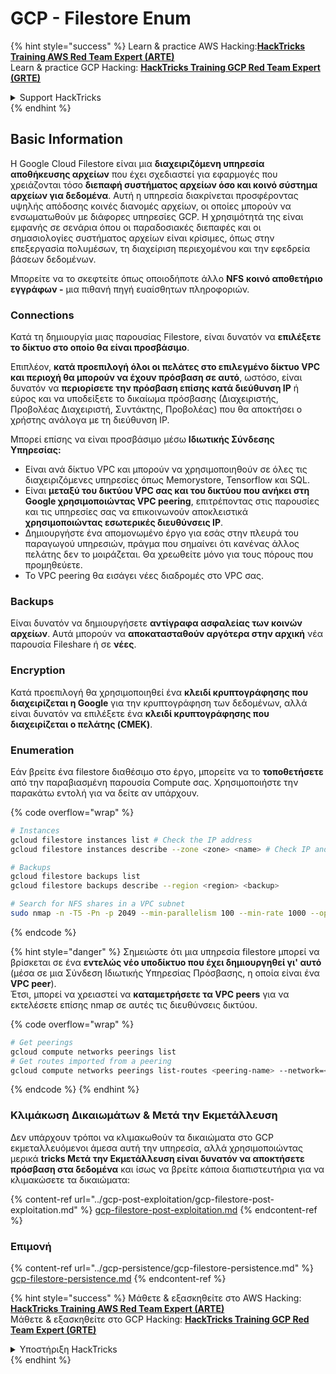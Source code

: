 # GCP - Filestore Enum

{% hint style="success" %}
Learn & practice AWS Hacking:<img src="../../../.gitbook/assets/image (1).png" alt="" data-size="line">[**HackTricks Training AWS Red Team Expert (ARTE)**](https://training.hacktricks.xyz/courses/arte)<img src="../../../.gitbook/assets/image (1).png" alt="" data-size="line">\
Learn & practice GCP Hacking: <img src="../../../.gitbook/assets/image (2).png" alt="" data-size="line">[**HackTricks Training GCP Red Team Expert (GRTE)**<img src="../../../.gitbook/assets/image (2).png" alt="" data-size="line">](https://training.hacktricks.xyz/courses/grte)

<details>

<summary>Support HackTricks</summary>

* Check the [**subscription plans**](https://github.com/sponsors/carlospolop)!
* **Join the** 💬 [**Discord group**](https://discord.gg/hRep4RUj7f) or the [**telegram group**](https://t.me/peass) or **follow** us on **Twitter** 🐦 [**@hacktricks\_live**](https://twitter.com/hacktricks\_live)**.**
* **Share hacking tricks by submitting PRs to the** [**HackTricks**](https://github.com/carlospolop/hacktricks) and [**HackTricks Cloud**](https://github.com/carlospolop/hacktricks-cloud) github repos.

</details>
{% endhint %}

## Basic Information

Η Google Cloud Filestore είναι μια **διαχειριζόμενη υπηρεσία αποθήκευσης αρχείων** που έχει σχεδιαστεί για εφαρμογές που χρειάζονται τόσο **διεπαφή συστήματος αρχείων όσο και κοινό σύστημα αρχείων για δεδομένα**. Αυτή η υπηρεσία διακρίνεται προσφέροντας υψηλής απόδοσης κοινές διανομές αρχείων, οι οποίες μπορούν να ενσωματωθούν με διάφορες υπηρεσίες GCP. Η χρησιμότητά της είναι εμφανής σε σενάρια όπου οι παραδοσιακές διεπαφές και οι σημασιολογίες συστήματος αρχείων είναι κρίσιμες, όπως στην επεξεργασία πολυμέσων, τη διαχείριση περιεχομένου και την εφεδρεία βάσεων δεδομένων.

Μπορείτε να το σκεφτείτε όπως οποιοδήποτε άλλο **NFS** **κοινό αποθετήριο εγγράφων -** μια πιθανή πηγή ευαίσθητων πληροφοριών.

### Connections

Κατά τη δημιουργία μιας παρουσίας Filestore, είναι δυνατόν να **επιλέξετε το δίκτυο στο οποίο θα είναι προσβάσιμο**.

Επιπλέον, **κατά προεπιλογή όλοι οι πελάτες στο επιλεγμένο δίκτυο VPC και περιοχή θα μπορούν να έχουν πρόσβαση σε αυτό**, ωστόσο, είναι δυνατόν να **περιορίσετε την πρόσβαση επίσης κατά διεύθυνση IP** ή εύρος και να υποδείξετε το δικαίωμα πρόσβασης (Διαχειριστής, Προβολέας Διαχειριστή, Συντάκτης, Προβολέας) που θα αποκτήσει ο χρήστης ανάλογα με τη διεύθυνση IP.

Μπορεί επίσης να είναι προσβάσιμο μέσω **Ιδιωτικής Σύνδεσης Υπηρεσίας:**

* Είναι ανά δίκτυο VPC και μπορούν να χρησιμοποιηθούν σε όλες τις διαχειριζόμενες υπηρεσίες όπως Memorystore, Tensorflow και SQL.
* Είναι **μεταξύ του δικτύου VPC σας και του δικτύου που ανήκει στη Google χρησιμοποιώντας VPC peering**, επιτρέποντας στις παρουσίες και τις υπηρεσίες σας να επικοινωνούν αποκλειστικά **χρησιμοποιώντας εσωτερικές διευθύνσεις IP**.
* Δημιουργήστε ένα απομονωμένο έργο για εσάς στην πλευρά του παραγωγού υπηρεσιών, πράγμα που σημαίνει ότι κανένας άλλος πελάτης δεν το μοιράζεται. Θα χρεωθείτε μόνο για τους πόρους που προμηθεύετε.
* Το VPC peering θα εισάγει νέες διαδρομές στο VPC σας.

### Backups

Είναι δυνατόν να δημιουργήσετε **αντίγραφα ασφαλείας των κοινών αρχείων**. Αυτά μπορούν να **αποκατασταθούν αργότερα στην αρχική** νέα παρουσία Fileshare ή σε **νέες**.

### Encryption

Κατά προεπιλογή θα χρησιμοποιηθεί ένα **κλειδί κρυπτογράφησης που διαχειρίζεται η Google** για την κρυπτογράφηση των δεδομένων, αλλά είναι δυνατόν να επιλέξετε ένα **κλειδί κρυπτογράφησης που διαχειρίζεται ο πελάτης (CMEK)**.

### Enumeration

Εάν βρείτε ένα filestore διαθέσιμο στο έργο, μπορείτε να το **τοποθετήσετε** από την παραβιασμένη παρουσία Compute σας. Χρησιμοποιήστε την παρακάτω εντολή για να δείτε αν υπάρχουν. 

{% code overflow="wrap" %}
```bash
# Instances
gcloud filestore instances list # Check the IP address
gcloud filestore instances describe --zone <zone> <name> # Check IP and access restrictions

# Backups
gcloud filestore backups list
gcloud filestore backups describe --region <region> <backup>

# Search for NFS shares in a VPC subnet
sudo nmap -n -T5 -Pn -p 2049 --min-parallelism 100 --min-rate 1000 --open 10.99.160.2/20
```
{% endcode %}

{% hint style="danger" %}
Σημειώστε ότι μια υπηρεσία filestore μπορεί να βρίσκεται σε ένα **εντελώς νέο υποδίκτυο που έχει δημιουργηθεί γι' αυτό** (μέσα σε μια Σύνδεση Ιδιωτικής Υπηρεσίας Πρόσβασης, η οποία είναι ένα **VPC peer**).\
Έτσι, μπορεί να χρειαστεί να **καταμετρήσετε τα VPC peers** για να εκτελέσετε επίσης nmap σε αυτές τις διευθύνσεις δικτύου.

{% code overflow="wrap" %}
```bash
# Get peerings
gcloud compute networks peerings list
# Get routes imported from a peering
gcloud compute networks peerings list-routes <peering-name> --network=<network-name> --region=<region> --direction=INCOMING
```
{% endcode %}
{% endhint %}

### Κλιμάκωση Δικαιωμάτων & Μετά την Εκμετάλλευση

Δεν υπάρχουν τρόποι να κλιμακωθούν τα δικαιώματα στο GCP εκμεταλλευόμενοι άμεσα αυτή την υπηρεσία, αλλά χρησιμοποιώντας μερικά **tricks Μετά την Εκμετάλλευση είναι δυνατόν να αποκτήσετε πρόσβαση στα δεδομένα** και ίσως να βρείτε κάποια διαπιστευτήρια για να κλιμακώσετε τα δικαιώματα:

{% content-ref url="../gcp-post-exploitation/gcp-filestore-post-exploitation.md" %}
[gcp-filestore-post-exploitation.md](../gcp-post-exploitation/gcp-filestore-post-exploitation.md)
{% endcontent-ref %}

### Επιμονή

{% content-ref url="../gcp-persistence/gcp-filestore-persistence.md" %}
[gcp-filestore-persistence.md](../gcp-persistence/gcp-filestore-persistence.md)
{% endcontent-ref %}

{% hint style="success" %}
Μάθετε & εξασκηθείτε στο AWS Hacking:<img src="../../../.gitbook/assets/image (1).png" alt="" data-size="line">[**HackTricks Training AWS Red Team Expert (ARTE)**](https://training.hacktricks.xyz/courses/arte)<img src="../../../.gitbook/assets/image (1).png" alt="" data-size="line">\
Μάθετε & εξασκηθείτε στο GCP Hacking: <img src="../../../.gitbook/assets/image (2).png" alt="" data-size="line">[**HackTricks Training GCP Red Team Expert (GRTE)**<img src="../../../.gitbook/assets/image (2).png" alt="" data-size="line">](https://training.hacktricks.xyz/courses/grte)

<details>

<summary>Υποστήριξη HackTricks</summary>

* Ελέγξτε τα [**σχέδια συνδρομής**](https://github.com/sponsors/carlospolop)!
* **Εγγραφείτε στην** 💬 [**ομάδα Discord**](https://discord.gg/hRep4RUj7f) ή στην [**ομάδα telegram**](https://t.me/peass) ή **ακολουθήστε** μας στο **Twitter** 🐦 [**@hacktricks\_live**](https://twitter.com/hacktricks\_live)**.**
* **Μοιραστείτε hacking tricks υποβάλλοντας PRs στα** [**HackTricks**](https://github.com/carlospolop/hacktricks) και [**HackTricks Cloud**](https://github.com/carlospolop/hacktricks-cloud) github repos.

</details>
{% endhint %}
